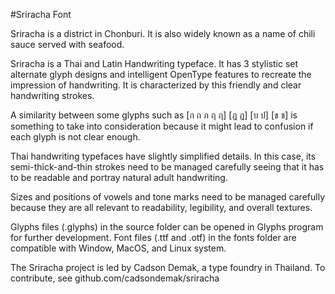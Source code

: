 #Sriracha Font

Sriracha is a district in Chonburi. It is also widely known as a name of chili sauce served with seafood.

Sriracha is a Thai and Latin Handwriting typeface. It has 3 stylistic set alternate glyph designs and intelligent OpenType features to recreate the impression of handwriting. It is characterized by this friendly and clear handwriting strokes. 

A similarity between some glyphs such as [ก ถ ภ ฤ ฦ] [ฎ ฏ] [บ ป] [ข ช] is something to take into consideration because it might lead to confusion if each glyph is not clear enough.

Thai handwriting typefaces have slightly simplified details. In this case, its semi-thick-and-thin strokes need to be managed carefully seeing that it has to be readable and portray natural adult handwriting.

Sizes and positions of vowels and tone marks need to be managed carefully because they are all relevant to readability, legibility, and overall textures.

Glyphs files (.glyphs) in the source folder can be opened in Glyphs program for further development.
Font files (.ttf and .otf) in the fonts folder are compatible with Window, MacOS, and Linux system.

The Sriracha project is led by Cadson Demak, a type foundry in Thailand. To contribute, see github.com/cadsondemak/sriracha
